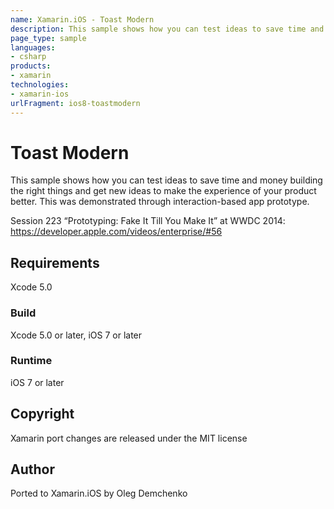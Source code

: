 ```yaml
---
name: Xamarin.iOS - Toast Modern
description: This sample shows how you can test ideas to save time and money building the right things and get new ideas to make the experience of your product...
page_type: sample
languages:
- csharp
products:
- xamarin
technologies:
- xamarin-ios
urlFragment: ios8-toastmodern
---
```

# Toast Modern
This sample shows how you can test ideas to save time and money building the right things and get new ideas to make the experience of your product better. This was demonstrated through interaction-based app prototype.

Session 223 “Prototyping: Fake It Till You Make It” at WWDC 2014:
https://developer.apple.com/videos/enterprise/#56

## Requirements

Xcode 5.0

### Build

Xcode 5.0 or later, iOS 7 or later

### Runtime

iOS 7 or later

## Copyright

Xamarin port changes are released under the MIT license

## Author

Ported to Xamarin.iOS by Oleg Demchenko

